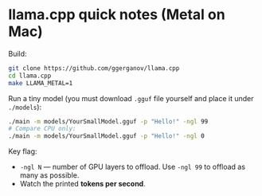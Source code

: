# llama.cpp quick notes (Metal on Mac)

Build:
```bash
git clone https://github.com/ggerganov/llama.cpp
cd llama.cpp
make LLAMA_METAL=1
```

Run a tiny model (you must download `.gguf` file yourself and place it under `./models`):
```bash
./main -m models/YourSmallModel.gguf -p "Hello!" -ngl 99
# Compare CPU only:
./main -m models/YourSmallModel.gguf -p "Hello!" -ngl 0
```

Key flag:
- `-ngl N` — number of GPU layers to offload. Use `-ngl 99` to offload as many as possible.
- Watch the printed **tokens per second**.

